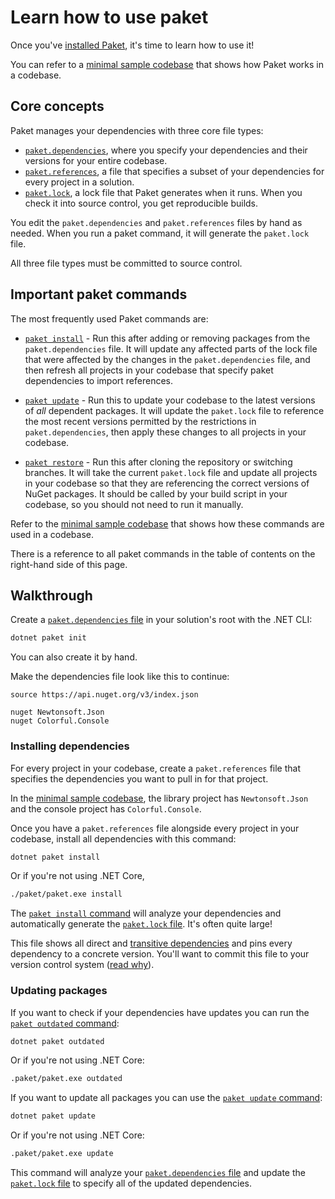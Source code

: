 # Learn how to use paket

Once you've [installed Paket](install-paket.html), it's time to learn how to use it!

You can refer to a [minimal sample codebase](https://github.com/cartermp/MinimalPaketAndFakeSample) that shows how Paket works in a codebase.

## Core concepts

Paket manages your dependencies with three core file types:

* [`paket.dependencies`](dependencies.file.html), where you specify your dependencies and their versions for your entire codebase.
* [`paket.references`](references-files.html), a file that specifies a subset of your dependencies for every project in a solution.
* [`paket.lock`](lock-file.html), a lock file that Paket generates when it runs. When you check it into source control, you get reproducible builds.

You edit the `paket.dependencies` and `paket.references` files by hand as needed. When you run a paket command, it will generate the `paket.lock` file.

All three file types must be committed to source control.

## Important paket commands

The most frequently used Paket commands are:

* [`paket install`](paket-install.html) - Run this after adding or removing packages from the `paket.dependencies` file. It will update any affected parts of the lock file that were affected by the changes in the `paket.dependencies` file, and then refresh all projects in your codebase that specify paket dependencies to import references.

* [`paket update`](paket-update.html) - Run this to update your codebase to the latest versions of *all* dependent packages. It will update the `paket.lock` file to reference the most recent versions permitted by the restrictions in `paket.dependencies`, then apply these changes to all projects in your codebase.

* [`paket restore`](paket-restore.html) - Run this after cloning the repository or switching branches. It will take the current `paket.lock` file and update all projects in your codebase so that they are referencing the correct versions of NuGet packages. It should be called by your build script in your codebase, so you should not need to run it manually.

Refer to the [minimal sample codebase](https://github.com/cartermp/MinimalPaketAndFakeSample) that shows how these commands are used in a codebase.

There is a reference to all paket commands in the table of contents on the right-hand side of this page.

## Walkthrough

Create a [`paket.dependencies` file](dependencies-file.html) in your solution's root with the .NET CLI:

```sh
dotnet paket init
```

You can also create it by hand.

Make the dependencies file look like this to continue:

```paket
source https://api.nuget.org/v3/index.json

nuget Newtonsoft.Json
nuget Colorful.Console
```

### Installing dependencies

For every project in your codebase, create a `paket.references` file that specifies the dependencies you want to pull in for that project.

In the [minimal sample codebase](https://github.com/cartermp/MinimalPaketAndFakeSample), the library project has `Newtonsoft.Json` and the console project has `Colorful.Console`.

Once you have a `paket.references` file alongside every project in your codebase, install all dependencies with this command:

```sh
dotnet paket install
```

Or if you're not using .NET Core,

```sh
./paket/paket.exe install
```

The [`paket install` command](paket-install.html) will analyze your dependencies and automatically generate the [`paket.lock` file](lock-file.html). It's often quite large!

This file shows all direct and [transitive dependencies](faq.html#transitive) and pins every dependency to a concrete version. You'll want to commit this file to your version control system ([read why](faq.html#Why-should-I-commit-the-lock-file)).

### Updating packages

If you want to check if your dependencies have updates you can run the [`paket outdated` command](paket-outdated.html):

```sh
dotnet paket outdated
```

Or if you're not using .NET Core:

```sh
.paket/paket.exe outdated
```

If you want to update all packages you can use the [`paket update` command](paket-update.html):

```sh
dotnet paket update
```

Or if you're not using .NET Core:

```sh
.paket/paket.exe update
```

This command will analyze your [`paket.dependencies` file](dependencies-file.html) and update the [`paket.lock` file](lock-file.html) to specify all of the updated dependencies.
